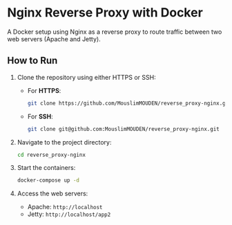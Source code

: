 # Nginx Reverse Proxy with Docker

A Docker setup using Nginx as a reverse proxy to route traffic between two web servers (Apache and Jetty).

## How to Run

1. Clone the repository using either HTTPS or SSH:

   - For **HTTPS**:
     ```bash
     git clone https://github.com/MouslimMOUDEN/reverse_proxy-nginx.git
     ```

   - For **SSH**:
     ```bash
     git clone git@github.com:MouslimMOUDEN/reverse_proxy-nginx.git
     ```

2. Navigate to the project directory:
   ```bash
   cd reverse_proxy-nginx
   ```

3. Start the containers:
   ```bash
   docker-compose up -d
   ```

4. Access the web servers:
   - Apache: `http://localhost`
   - Jetty: `http://localhost/app2`
